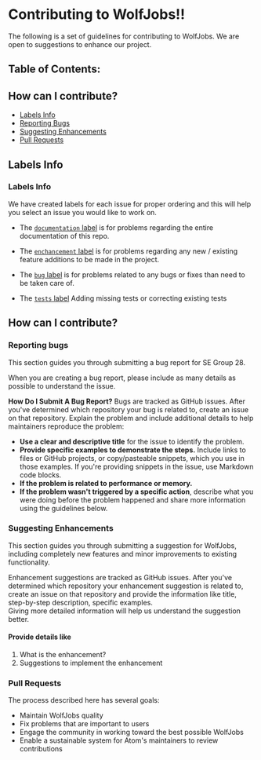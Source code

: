 # Contributing to WolfJobs!!

The following is a set of guidelines for contributing to WolfJobs. We are open to suggestions to enhance our project.

## Table of Contents:

## How can I contribute?
<ul>
  <li><a href="#section1" >Labels Info</a></li>
  <li><a href="#section2" >Reporting Bugs</a></li>
  <li><a href="#section3">Suggesting Enhancements</a></li>
  <li><a href="#section4">Pull Requests</a></li>

</ul>

## Labels Info
<h3 id="section1"> Labels Info</h3>

We have created labels for each issue for proper ordering and this will help you select an issue you would like to work on.

- The [`documentation` label](https://github.com/ashakhatri007/CSC510_Group25_Project1/projects/1?card_filter_query=label%3Adocumentation) is for problems regarding the entire documentation of this repo.

- The [`enchancement` label](https://github.com/ashakhatri007/CSC510_Group25_Project1/projects/1?card_filter_query=label%3Aenhancement) is for problems regarding any new / existing feature additions to be made in the project.

- The [`bug` label](https://github.com/ashakhatri007/CSC510_Group25_Project1/projects/1?card_filter_query=label%3Abug) is for problems related to any bugs or fixes than need to be taken care of.

- The [`tests` label](https://github.com/ashakhatri007/CSC510_Group25_Project1/issues?q=is%3Aissue+is%3Aopen+label%3Atests) Adding missing tests or correcting existing tests

## How can I contribute?
<h3 id="section2"> Reporting bugs</h3>
<p>This section guides you through submitting a bug report for SE Group 28. </p>

When you are creating a bug report, please include as many details as possible to understand the issue.
  
  <b>How Do I Submit A Bug Report?</b>
  Bugs are tracked as GitHub issues. After you've determined which repository your bug is related to, create an issue on that repository.
  Explain the problem and include additional details to help maintainers reproduce the problem:
  <ul>
  <li><b>Use a clear and descriptive title</b> for the issue to identify the problem.</li>
  <li><b>Provide specific examples to demonstrate the steps.</b> Include links to files or GitHub projects, or copy/pasteable snippets, which you use in those examples. If   you're providing snippets in the issue, use Markdown code blocks.</li>
  <li><b>If the problem is related to performance or memory.</b></li>
    <li><b>If the problem wasn't triggered by a specific action</b>, describe what you were doing before the problem happened and share more information using the guidelines below.</li>
  </ul>
  
<h3 id="section3"> Suggesting Enhancements</h3>
This section guides you through submitting a suggestion for WolfJobs, including completely new features and minor improvements to existing functionality. 

Enhancement suggestions are tracked as GitHub issues. 
After you've determined which repository your enhancement suggestion is related to, create an issue on that repository and provide the information like title, step-by-step description, specific examples.\
Giving more detailed information will help us understand the suggestion better. 
#### Provide details like 
1) What is the enhancement? 
2) Suggestions to implement the enhancement


<h3 id="section4"> Pull Requests</h3>

The process described here has several goals: 

- Maintain WolfJobs quality 
- Fix problems that are important to users 
- Engage the community in working toward the best possible WolfJobs 
- Enable a sustainable system for Atom's maintainers to review contributions
